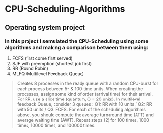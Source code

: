 # CPU-Scheduling-Algorithms
## Operating system project
### In this project I semulated the CPU-Scheduling using some algorithms and making a comparison between them using:
1. FCFS (first come first served)
2. SJF with preemption (shortest job first)
3. RR (Round Robin)
4. MLFQ (Multilevel Feedback Queue)

> Creates 8 processes in the ready queue with a random CPU-burst for each process between 5- & 100-time units.
> When creating the processes, assign some kind of order (arrival time) for their arrival.
> For RR, use a slice time (quantum, Q = 20 units).
> In multilevel feedback Queue, consider 3 queues : Q1: RR with 10 units / Q2:	RR with 50 units / Q3: FCFS.
> For each of the scheduling algorithms above, you should compute the average turnaround time (ATT) and average waiting time (AWT).
> Repeat steps (2) for 100 times, 1000 times, 10000 times, and 100000 times.

